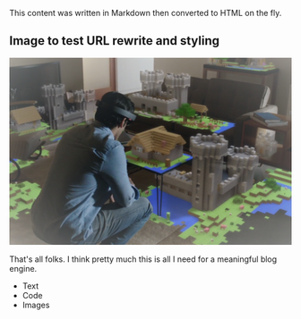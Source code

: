 This content was written in Markdown then converted to HTML on the fly.

## Image to test URL rewrite and styling

![alt text](images/hololens.png "Minecraft demo with HoloLens")

That's all folks. I think pretty much this is all I need for a meaningful blog engine.
* Text
* Code
* Images